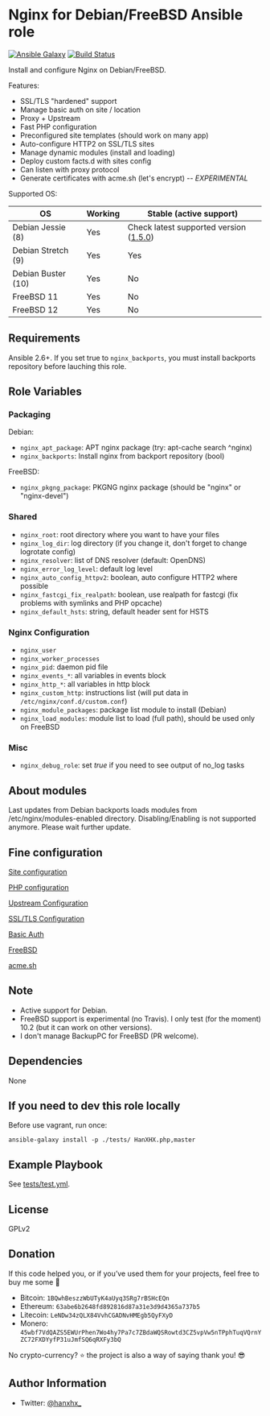 Nginx for Debian/FreeBSD Ansible role
=====================================

[![Ansible Galaxy](http://img.shields.io/badge/ansible--galaxy-HanXHX.nginx-blue.svg)](https://galaxy.ansible.com/HanXHX/nginx/) [![Build Status](https://travis-ci.org/HanXHX/ansible-nginx.svg?branch=master)](https://travis-ci.org/HanXHX/ansible-nginx)

Install and configure Nginx on Debian/FreeBSD.

Features:

- SSL/TLS "hardened" support
- Manage basic auth on site / location
- Proxy + Upstream
- Fast PHP configuration
- Preconfigured site templates (should work on many app)
- Auto-configure HTTP2 on SSL/TLS sites
- Manage dynamic modules (install and loading)
- Deploy custom facts.d with sites config
- Can listen with proxy protocol
- Generate certificates with acme.sh (let's encrypt) -- *EXPERIMENTAL*

Supported OS:

| OS                 | Working | Stable (active support) |
| ------------------ | ------- | ----------------------- |
| Debian Jessie (8)  | Yes     | Check latest supported version ([1.5.0](https://github.com/HanXHX/ansible-nginx/releases/tag/1.5.0)) |
| Debian Stretch (9) | Yes     | Yes                     |
| Debian Buster (10) | Yes     | No                      |
| FreeBSD 11         | Yes     | No                      |
| FreeBSD 12         | Yes     | No                      |

Requirements
------------

Ansible 2.6+. If you set true to `nginx_backports`, you must install backports repository before lauching this role.

Role Variables
--------------

### Packaging

Debian:

- `nginx_apt_package`: APT nginx package (try: apt-cache search ^nginx)
- `nginx_backports`: Install nginx from backport repository (bool)

FreeBSD:

- `nginx_pkgng_package`: PKGNG nginx package (should be "nginx" or "nginx-devel")

### Shared

- `nginx_root`: root directory where you want to have your files
- `nginx_log_dir`: log directory (if you change it, don't forget to change logrotate config)
- `nginx_resolver`: list of DNS resolver (default: OpenDNS)
- `nginx_error_log_level`: default log level
- `nginx_auto_config_httpv2`: boolean, auto configure HTTP2 where possible
- `nginx_fastcgi_fix_realpath`: boolean, use realpath for fastcgi (fix problems with symlinks and PHP opcache)
- `nginx_default_hsts`: string, default header sent for HSTS

### Nginx Configuration

- `nginx_user`
- `nginx_worker_processes`
- `nginx_pid`: daemon pid file
- `nginx_events_*`: all variables in events block
- `nginx_http_*`: all variables in http block
- `nginx_custom_http`: instructions list (will put data in `/etc/nginx/conf.d/custom.conf`)
- `nginx_module_packages`: package list module to install (Debian)
- `nginx_load_modules`: module list to load (full path), should be used only on FreeBSD

### Misc

- `nginx_debug_role`: set _true_ if you need to see output of no\_log tasks 

About modules
-------------

Last updates from Debian backports loads modules from /etc/nginx/modules-enabled directory. Disabling/Enabling is not supported anymore. Please wait further update.

Fine configuration
------------------

[Site configuration](doc/site.md)

[PHP configuration](doc/php.md)

[Upstream Configuration](doc/upstream.md)

[SSL/TLS Configuration](doc/ssl.md)

[Basic Auth](doc/auth.md)

[FreeBSD](doc/freebsd.md)

[acme.sh](doc/acme.md)

Note
----

- Active support for Debian.
- FreeBSD support is experimental (no Travis). I only test (for the moment) 10.2 (but it can work on other versions).
- I don't manage BackupPC for FreeBSD (PR welcome).

Dependencies
------------

None


If you need to dev this role locally
------------------------------------

Before use vagrant, run once:

```
ansible-galaxy install -p ./tests/ HanXHX.php,master
```

Example Playbook
----------------

See [tests/test.yml](tests/test.yml).

License
-------

GPLv2


Donation
--------

If this code helped you, or if you’ve used them for your projects, feel free to buy me some :beers:

- Bitcoin: `1BQwhBeszzWbUTyK4aUyq3SRg7rBSHcEQn`
- Ethereum: `63abe6b2648fd892816d87a31e3d9d4365a737b5`
- Litecoin: `LeNDw34zQLX84VvhCGADNvHMEgb5QyFXyD`
- Monero: `45wbf7VdQAZS5EWUrPhen7Wo4hy7Pa7c7ZBdaWQSRowtd3CZ5vpVw5nTPphTuqVQrnYZC72FXDYyfP31uJmfSQ6qRXFy3bQ`

No crypto-currency? :star: the project is also a way of saying thank you! :sunglasses:

Author Information
------------------

- Twitter: [@hanxhx_](https://twitter.com/hanxhx_)

